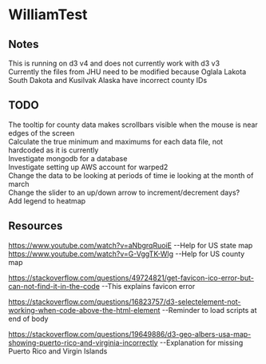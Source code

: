 # **WilliamTest**
## **Notes**
This is running on d3 v4 and does not currently work with d3 v3  
Currently the files from JHU need to be modified because Oglala Lakota South Dakota and Kusilvak Alaska have incorrect county IDs  
## **TODO**
The tooltip for county data makes scrollbars visible when the mouse is near edges of the screen  
Calculate the true minimum and maximums for each data file, not hardcoded as it is currently  
Investigate mongodb for a database  
Investigate setting up AWS account for warped2  
Change the data to be looking at periods of time ie looking at the month of march  
Change the slider to an up/down arrow to increment/decrement days?  
Add legend to heatmap
## **Resources**
https://www.youtube.com/watch?v=aNbgrqRuoiE  --Help for US state map  
https://www.youtube.com/watch?v=G-VggTK-Wlg  --Help for US county map

https://stackoverflow.com/questions/49724821/get-favicon-ico-error-but-can-not-find-it-in-the-code  --This explains favicon error  

https://stackoverflow.com/questions/16823757/d3-selectelement-not-working-when-code-above-the-html-element  --Reminder to load scripts at end of body  

https://stackoverflow.com/questions/19649886/d3-geo-albers-usa-map-showing-puerto-rico-and-virginia-incorrectly  --Explanation for missing Puerto Rico and Virgin Islands